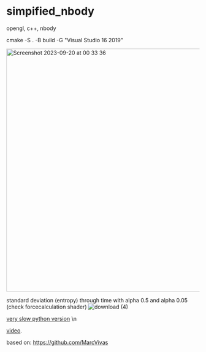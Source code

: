 # simpified_nbody
opengl, c++, nbody 



cmake -S . -B build -G "Visual Studio 16 2019"

<img width="635" alt="Screenshot 2023-09-20 at 00 33 36" src="https://github.com/tempdeltavalue/simpified_nbody/assets/36921178/d85dd123-6923-46d0-9b44-6212173fc4e5">

standard deviation (entropy) through time with alpha 0.5 and alpha 0.05  (check forcecalculation shader)
![download (4)](https://github.com/tempdeltavalue/simpified_nbody/assets/36921178/4331a96e-7cf3-4a45-93aa-56ce92ec8dac)


[very slow python version](https://colab.research.google.com/drive/1w-W-kS-bewuT2ObV6jwD-KmI_PXwPYqs) \n

[video](https://www.youtube.com/watch?v=103i6RXUE3k).





based on:
https://github.com/MarcVivas



